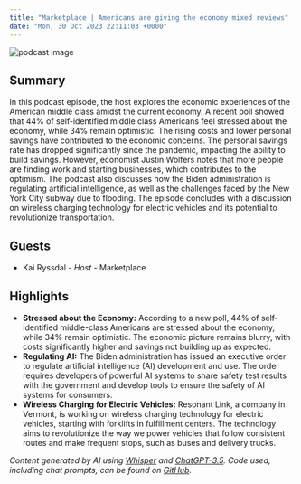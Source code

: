 ```yaml
---
title: "Marketplace | Americans are giving the economy mixed reviews"
date: "Mon, 30 Oct 2023 22:11:03 +0000"
---
```


![podcast image](https://www.marketplace.org/wp-content/uploads/2019/05/MP_show-1.png)

## Summary

In this podcast episode, the host explores the economic experiences of the American middle class amidst the current economy. A recent poll showed that 44% of self-identified middle class Americans feel stressed about the economy, while 34% remain optimistic. The rising costs and lower personal savings have contributed to the economic concerns. The personal savings rate has dropped significantly since the pandemic, impacting the ability to build savings. However, economist Justin Wolfers notes that more people are finding work and starting businesses, which contributes to the optimism. The podcast also discusses how the Biden administration is regulating artificial intelligence, as well as the challenges faced by the New York City subway due to flooding. The episode concludes with a discussion on wireless charging technology for electric vehicles and its potential to revolutionize transportation.

## Guests

- Kai Ryssdal - _Host_ - Marketplace

## Highlights

- **Stressed about the Economy:** According to a new poll, 44% of self-identified middle-class Americans are stressed about the economy, while 34% remain optimistic. The economic picture remains blurry, with costs significantly higher and savings not building up as expected. 
- **Regulating AI:** The Biden administration has issued an executive order to regulate artificial intelligence (AI) development and use. The order requires developers of powerful AI systems to share safety test results with the government and develop tools to ensure the safety of AI systems for consumers. 
- **Wireless Charging for Electric Vehicles:** Resonant Link, a company in Vermont, is working on wireless charging technology for electric vehicles, starting with forklifts in fulfillment centers. The technology aims to revolutionize the way we power vehicles that follow consistent routes and make frequent stops, such as buses and delivery trucks.

_Content generated by AI using [Whisper](https://openai.com/research/whisper) and [ChatGPT-3.5](https://openai.com/blog/chatgpt). Code used, including chat prompts, can be found on [GitHub](https://github.com/dustinbrownman/podcast-parser/blob/main/app/functions.py)._
